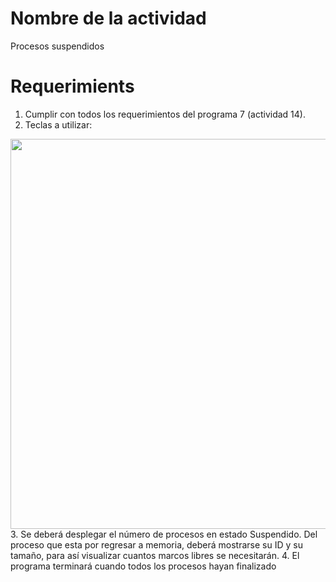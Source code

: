 # Nombre de la actividad
Procesos suspendidos

# Requerimients
1. Cumplir con todos los requerimientos del programa 7 (actividad 14).
2. Teclas a utilizar:
<img src="https://cdn.discordapp.com/attachments/762088441314934794/859698966084976640/unknown.png" width="527" height="624">
3. Se deberá desplegar el número de procesos en estado Suspendido. Del proceso que esta por
regresar a memoria, deberá mostrarse su ID y su tamaño, para así visualizar cuantos marcos
libres se necesitarán.
4. El programa terminará cuando todos los procesos hayan finalizado
